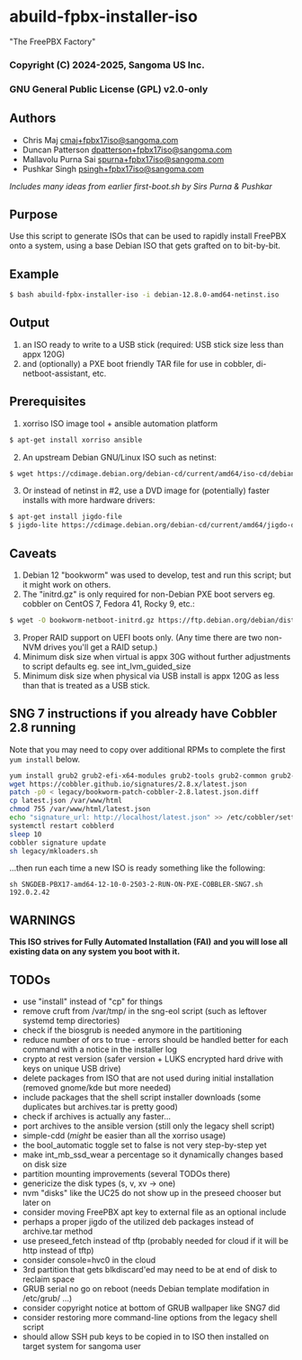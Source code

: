# abuild-fpbx-installer-iso

"The FreePBX Factory"

### Copyright (C) 2024-2025, Sangoma US Inc.

### GNU General Public License (GPL) v2.0-only

## Authors
- Chris Maj <cmaj+fpbx17iso@sangoma.com>
- Duncan Patterson <dpatterson+fpbx17iso@sangoma.com>
- Mallavolu Purna Sai <spurna+fpbx17iso@sangoma.com>
- Pushkar Singh <psingh+fpbx17iso@sangoma.com>

*Includes many ideas from earlier first-boot.sh by Sirs Purna & Pushkar*

## Purpose
Use this script to generate ISOs that can be used
to rapidly install FreePBX onto a system, using a base
Debian ISO that gets grafted on to bit-by-bit.

## Example
```bash
$ bash abuild-fpbx-installer-iso -i debian-12.8.0-amd64-netinst.iso
```

## Output
1. an ISO ready to write to a USB stick (required: USB stick size less than appx 120G)
2. and (optionally) a PXE boot friendly TAR file for use in cobbler, di-netboot-assistant, etc.

## Prerequisites
1. xorriso ISO image tool + ansible automation platform
```bash
$ apt-get install xorriso ansible
```
2. An upstream Debian GNU/Linux ISO such as netinst:
```bash
$ wget https://cdimage.debian.org/debian-cd/current/amd64/iso-cd/debian-12.8.0-amd64-netinst.iso
```
3. Or instead of netinst in #2, use a DVD image for (potentially) faster installs with more hardware drivers:
```bash
$ apt-get install jigdo-file
$ jigdo-lite https://cdimage.debian.org/debian-cd/current/amd64/jigdo-dvd/debian-12.8.0-amd64-DVD-1.jigdo
```

## Caveats
1. Debian 12 "bookworm" was used to develop, test and run this script; but it might work on others.
2. The "initrd.gz" is only required for non-Debian PXE boot servers eg. cobbler on CentOS 7, Fedora 41, Rocky 9, etc.:
```bash
$ wget -O bookworm-netboot-initrd.gz https://ftp.debian.org/debian/dists/stable/main/installer-amd64/current/images/netboot/debian-installer/amd64/initrd.gz
```
3. Proper RAID support on UEFI boots only. (Any time there are two non-NVM drives you'll get a RAID setup.)
4. Minimum disk size when virtual is appx 30G without further adjustments to script defaults eg. see int_lvm_guided_size
5. Minimum disk size when physical via USB install is appx 120G as less than that is treated as a USB stick.

## SNG 7 instructions if you already have Cobbler 2.8 running
Note that you may need to copy over additional RPMs to complete the first `yum install` below.

```bash
yum install grub2 grub2-efi-x64-modules grub2-tools grub2-common grub2-pc grub2-tools-extra grub2-efi-x64 grub2-pc-modules grub2-tools-minimal
wget https://cobbler.github.io/signatures/2.8.x/latest.json
patch -p0 < legacy/bookworm-patch-cobbler-2.8.latest.json.diff
cp latest.json /var/www/html
chmod 755 /var/www/html/latest.json
echo "signature_url: http://localhost/latest.json" >> /etc/cobbler/settings
systemctl restart cobblerd
sleep 10
cobbler signature update
sh legacy/mkloaders.sh
```

...then run each time a new ISO is ready something like the following:

`sh SNGDEB-PBX17-amd64-12-10-0-2503-2-RUN-ON-PXE-COBBLER-SNG7.sh 192.0.2.42`

## WARNINGS
**This ISO strives for Fully Automated Installation (FAI)**
**and you will lose all existing data on any system you boot with it.**

## TODOs
- use "install" instead of "cp" for things
- remove cruft from /var/tmp/ in the sng-eol script (such as leftover systemd temp directories)
- check if the biosgrub is needed anymore in the partitioning
- reduce number of ors to true - errors should be handled better for each command with a notice in the installer log
- crypto at rest version (safer version + LUKS encrypted hard drive with keys on unique USB drive)
- delete packages from ISO that are not used during initial installation (removed gnome/kde but more needed)
- include packages that the shell script installer downloads (some duplicates but archives.tar is pretty good)
- check if archives is actually any faster...
- port archives to the ansible version (still only the legacy shell script)
- simple-cdd (*might* be easier than all the xorriso usage)
- the bool_automatic toggle set to false is not very step-by-step yet
- make int_mb_ssd_wear a percentage so it dynamically changes based on disk size
- partition mounting improvements (several TODOs there)
- genericize the disk types (s, v, xv -> one)
- nvm "disks" like the UC25 do not show up in the preseed chooser but later on
- consider moving FreePBX apt key to external file as an optional include
- perhaps a proper jigdo of the utilized deb packages instead of archive.tar method
- use preseed_fetch instead of tftp (probably needed for cloud if it will be http instead of tftp)
- consider console=hvc0 in the cloud
- 3rd partition that gets blkdiscard'ed may need to be at end of disk to reclaim space
- GRUB serial no go on reboot (needs Debian template modifation in /etc/grub/ ...)
- consider copyright notice at bottom of GRUB wallpaper like SNG7 did
- consider restoring more command-line options from the legacy shell script
- should allow SSH pub keys to be copied in to ISO then installed on target system for sangoma user
